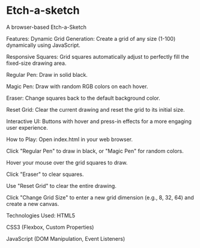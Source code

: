 # Etch-a-sketch

A browser-based Etch-a-Sketch

Features:
Dynamic Grid Generation: Create a grid of any size (1-100) dynamically using JavaScript.

Responsive Squares: Grid squares automatically adjust to perfectly fill the fixed-size drawing area.

Regular Pen: Draw in solid black.

Magic Pen: Draw with random RGB colors on each hover.

Eraser: Change squares back to the default background color.

Reset Grid: Clear the current drawing and reset the grid to its initial size.

Interactive UI: Buttons with hover and press-in effects for a more engaging user experience.

How to Play:
Open index.html in your web browser.

Click "Regular Pen" to draw in black, or "Magic Pen" for random colors.

Hover your mouse over the grid squares to draw.

Click "Eraser" to clear squares.

Use "Reset Grid" to clear the entire drawing.

Click "Change Grid Size" to enter a new grid dimension (e.g., 8, 32, 64) and create a new canvas.

Technologies Used:
HTML5

CSS3 (Flexbox, Custom Properties)

JavaScript (DOM Manipulation, Event Listeners)